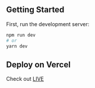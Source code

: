 ## Getting Started

First, run the development server:

```bash
npm run dev
# or
yarn dev
```

## Deploy on Vercel

Check out [LIVE](https://multi-step-form-nine-gray.vercel.app/)
